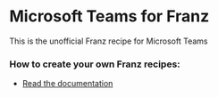 # Microsoft Teams for Franz
This is the unofficial Franz recipe for Microsoft Teams

### How to create your own Franz recipes:
* [Read the documentation](https://github.com/meetfranz/plugins)
